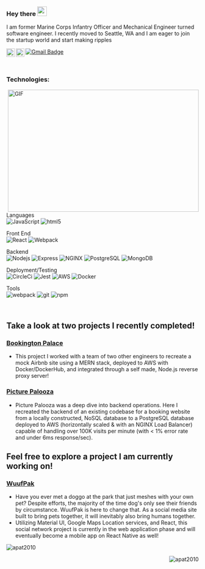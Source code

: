 ### Hey there <img src="https://media.giphy.com/media/hvRJCLFzcasrR4ia7z/giphy.gif" width="25px">
 I am former Marine Corps Infantry Officer and Mechanical Engineer turned software engineer.
 I recently moved to Seattle, WA and I am eager to join the startup world and start making ripples

<a href="https://twitter.com/apatterson2010">
  <img align="left" alt="Anthony Patterson | Twitter" width="22px" src="https://raw.githubusercontent.com/apat2010/apat2010/master/assets/twitter.svg" />
</a>
<a href="https://www.linkedin.com/in/anthony-patterson14/">
  <img align="left" alt="Abhishek's LinkedIN" width="22px" src="https://raw.githubusercontent.com/apat2010/apat2010/master/assets/linkedin.svg" />
</a>

[![Gmail Badge](https://img.shields.io/badge/-pattersonanthony14@gmail.com-white?style=flat-square&logo=Gmail&link=mailto:pattersonanthony14@gmail.com)](mailto:pattersonanthony14@gmail.com)

</br>


### Technologies:

<p>

  <img align="right" alt="GIF" src="https://raw.githubusercontent.com/apat2010/apat2010/master/assets/code.gif?raw=true" width="500" height="320" />
Languages
  </br>
<img alt="JavaScript" src="https://img.shields.io/badge/-JavaScript-gray?style=flat-square&logo=javascript"/>
 <img alt="html5" src="https://img.shields.io/badge/-HTML5-E34F26?style=flat-square&logo=html5&logoColor=white" />
 </br>

  Front End
  </br>
  <img alt="React" src="https://img.shields.io/badge/-React-45b8d8?style=flat-square&logo=react&logoColor=white" />
  <img alt="Webpack" src="https://img.shields.io/badge/-Webpack-8DD6F9?style=flat-square&logo=webpack&logoColor=white" />
  </br>

  Backend
  </br>
  <img alt="Nodejs" src="https://img.shields.io/badge/-Nodejs-43853d?style=flat-square&logo=Node.js&logoColor=white" />
  <img alt="Express" src="https://img.shields.io/badge/-Express-gray?style=flat-square&logo=Express"/>
  <img alt="NGINX" src="https://img.shields.io/badge/-NGINX-gray?style=flat-square&logo=NGINX"/>
  <img alt="PostgreSQL" src="https://img.shields.io/badge/-PostgreSQL-white?style=flat-square&logo=postgresql&logoColor=336791" />
  <img alt="MongoDB" src="https://img.shields.io/badge/-MongoDB-13aa52?style=flat-square&logo=mongodb&logoColor=white" />
  </br>

  Deployment/Testing
  </br>
  <img alt="CircleCi" src= "https://img.shields.io/badge/-CircleCI-gray?style=flat-square&logo=CircleCI"/>
  <img alt="Jest" src="https://img.shields.io/badge/-Jest-white?style=flat-square&logo=Jest&logoColor=C21325"/>
  <img alt="AWS" src="https://img.shields.io/badge/AWS-gray?style=flat-square&logo=amazon-aws&logoColor=FF9900"/>
  <img alt="Docker" src="https://img.shields.io/badge/-Docker-46a2f1?style=flat-square&logo=docker&logoColor=white" />
  </br>

  Tools
  </br>
   <img alt="webpack" src="https://img.shields.io/badge/-Webpack-blue?style=flat-square&logo=webpack&logoColor=white" />
  <img alt="git" src="https://img.shields.io/badge/-Git-F05032?style=flat-square&logo=git&logoColor=white" />
  <img alt="npm" src="https://img.shields.io/badge/-NPM-CB3837?style=flat-square&logo=npm&logoColor=white" />

</p>


</br>
<h2> Take a look at two projects I recently completed! </h2>

### [Bookington Palace](https://github.com/thefabfour/BookingtonPalace)
- This project I worked with a team of two other engineers to recreate a mock Airbnb site using a MERN stack, deployed to AWS with Docker/DockerHub, and integrated through a self made, Node.js reverse proxy server!

### [Picture Palooza](https://github.com/TripstersSDC/PicturePalooza)
- Picture Palooza was a deep dive into backend operations. Here I recreated the backend of an existing codebase for a booking website from a locally constructed, NoSQL database to a PostgreSQL database deployed to AWS (horizontally scaled & with an NGINX Load Balancer) capable of handling over 100K visits per minute (with < 1% error rate and under 6ms response/sec).


<h2> Feel free to explore a project I am currently working on! </h2>

### [WuufPak](https://github.com/apat2010/WuufPak)
- Have you ever met a doggo at the park that just meshes with your own pet? Despite efforts, the majority of the time dog's only see their friends by circumstance. WuufPak is here to change that. As a social media site built to bring pets together, it will inevitably also bring humans together. 
- Utilizing Material UI, Google Maps Location services, and React, this social network project is currently in the web application phase and will eventually become a mobile app on React Native as well!



<p align="left"> <img src="https://github-readme-stats.vercel.app/api/top-langs/?username=apat2010&layout=compact" alt="apat2010"/>

<p align="right"> <img src="https://github-readme-stats.vercel.app/api?username=apat2010&show_icons=true&theme=gotham" alt="apat2010" />
